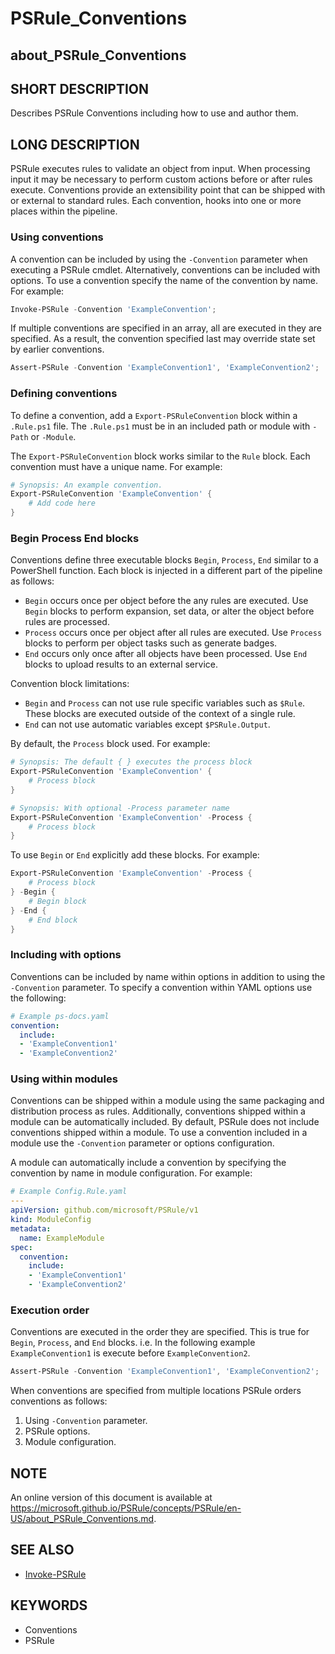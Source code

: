 # PSRule_Conventions

## about_PSRule_Conventions

## SHORT DESCRIPTION

Describes PSRule Conventions including how to use and author them.

## LONG DESCRIPTION

PSRule executes rules to validate an object from input.
When processing input it may be necessary to perform custom actions before or after rules execute.
Conventions provide an extensibility point that can be shipped with or external to standard rules.
Each convention, hooks into one or more places within the pipeline.

### Using conventions

A convention can be included by using the `-Convention` parameter when executing a PSRule cmdlet.
Alternatively, conventions can be included with options.
To use a convention specify the name of the convention by name.
For example:

```powershell
Invoke-PSRule -Convention 'ExampleConvention';
```

If multiple conventions are specified in an array, all are executed in they are specified.
As a result, the convention specified last may override state set by earlier conventions.

```powershell
Assert-PSRule -Convention 'ExampleConvention1', 'ExampleConvention2';
```

### Defining conventions

To define a convention, add a `Export-PSRuleConvention` block within a `.Rule.ps1` file.
The `.Rule.ps1` must be in an included path or module with `-Path` or `-Module`.

The `Export-PSRuleConvention` block works similar to the `Rule` block.
Each convention must have a unique name.
For example:

```powershell
# Synopsis: An example convention.
Export-PSRuleConvention 'ExampleConvention' {
    # Add code here
}
```

### Begin Process End blocks

Conventions define three executable blocks `Begin`, `Process`, `End` similar to a PowerShell function.
Each block is injected in a different part of the pipeline as follows:

- `Begin` occurs once per object before the any rules are executed.
Use `Begin` blocks to perform expansion, set data, or alter the object before rules are processed.
- `Process` occurs once per object after all rules are executed.
Use `Process` blocks to perform per object tasks such as generate badges.
- `End` occurs only once after all objects have been processed.
Use `End` blocks to upload results to an external service.

Convention block limitations:

- `Begin` and `Process` can not use rule specific variables such as `$Rule`.
These blocks are executed outside of the context of a single rule.
- `End` can not use automatic variables except `$PSRule.Output`.

By default, the `Process` block used.
For example:

```powershell
# Synopsis: The default { } executes the process block
Export-PSRuleConvention 'ExampleConvention' {
    # Process block
}

# Synopsis: With optional -Process parameter name
Export-PSRuleConvention 'ExampleConvention' -Process {
    # Process block
}
```

To use `Begin` or `End` explicitly add these blocks.
For example:

```powershell
Export-PSRuleConvention 'ExampleConvention' -Process {
    # Process block
} -Begin {
    # Begin block
} -End {
    # End block
}
```

### Including with options

Conventions can be included by name within options in addition to using the `-Convention` parameter.
To specify a convention within YAML options use the following:

```yaml
# Example ps-docs.yaml
convention:
  include:
  - 'ExampleConvention1'
  - 'ExampleConvention2'
```

### Using within modules

Conventions can be shipped within a module using the same packaging and distribution process as rules.
Additionally, conventions shipped within a module can be automatically included.
By default, PSRule does not include conventions shipped within a module.
To use a convention included in a module use the `-Convention` parameter or options configuration.

A module can automatically include a convention by specifying the convention by name in module configuration.
For example:

```yaml
# Example Config.Rule.yaml
---
apiVersion: github.com/microsoft/PSRule/v1
kind: ModuleConfig
metadata:
  name: ExampleModule
spec:
  convention:
    include:
    - 'ExampleConvention1'
    - 'ExampleConvention2'
```

### Execution order

Conventions are executed in the order they are specified.
This is true for `Begin`, `Process`, and `End` blocks.
i.e. In the following example `ExampleConvention1` is execute before `ExampleConvention2`.

```powershell
Assert-PSRule -Convention 'ExampleConvention1', 'ExampleConvention2';
```

When conventions are specified from multiple locations PSRule orders conventions as follows:

1. Using `-Convention` parameter.
2. PSRule options.
3. Module configuration.

## NOTE

An online version of this document is available at https://microsoft.github.io/PSRule/concepts/PSRule/en-US/about_PSRule_Conventions.md.

## SEE ALSO

- [Invoke-PSRule](https://microsoft.github.io/PSRule/commands/PSRule/en-US/Invoke-PSRule.html)

## KEYWORDS

- Conventions
- PSRule
